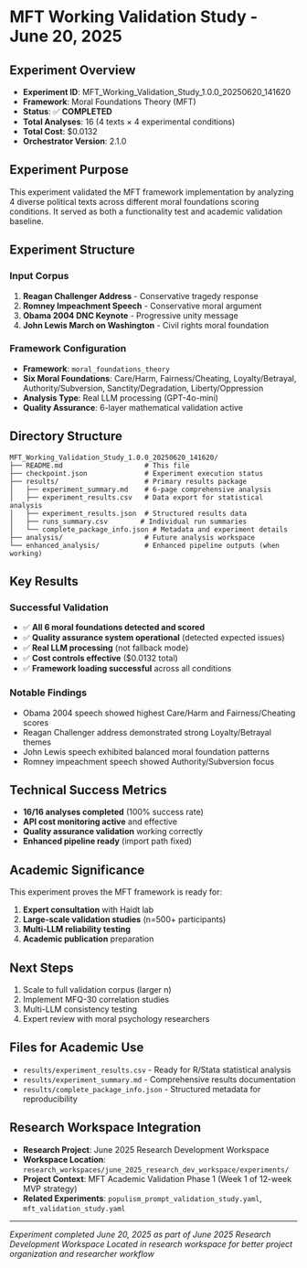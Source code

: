 # MFT Working Validation Study - June 20, 2025

## Experiment Overview
- **Experiment ID**: MFT_Working_Validation_Study_1.0.0_20250620_141620
- **Framework**: Moral Foundations Theory (MFT)
- **Status**: ✅ **COMPLETED**
- **Total Analyses**: 16 (4 texts × 4 experimental conditions)
- **Total Cost**: $0.0132
- **Orchestrator Version**: 2.1.0

## Experiment Purpose
This experiment validated the MFT framework implementation by analyzing 4 diverse political texts across different moral foundations scoring conditions. It served as both a functionality test and academic validation baseline.

## Experiment Structure

### Input Corpus
1. **Reagan Challenger Address** - Conservative tragedy response
2. **Romney Impeachment Speech** - Conservative moral argument
3. **Obama 2004 DNC Keynote** - Progressive unity message  
4. **John Lewis March on Washington** - Civil rights moral foundation

### Framework Configuration
- **Framework**: `moral_foundations_theory`
- **Six Moral Foundations**: Care/Harm, Fairness/Cheating, Loyalty/Betrayal, Authority/Subversion, Sanctity/Degradation, Liberty/Oppression
- **Analysis Type**: Real LLM processing (GPT-4o-mini)
- **Quality Assurance**: 6-layer mathematical validation active

## Directory Structure

```
MFT_Working_Validation_Study_1.0.0_20250620_141620/
├── README.md                    # This file
├── checkpoint.json              # Experiment execution status
├── results/                     # Primary results package
│   ├── experiment_summary.md    # 6-page comprehensive analysis
│   ├── experiment_results.csv   # Data export for statistical analysis
│   ├── experiment_results.json  # Structured results data
│   ├── runs_summary.csv        # Individual run summaries
│   └── complete_package_info.json # Metadata and experiment details
├── analysis/                    # Future analysis workspace
└── enhanced_analysis/           # Enhanced pipeline outputs (when working)
```

## Key Results

### Successful Validation
- ✅ **All 6 moral foundations detected and scored**
- ✅ **Quality assurance system operational** (detected expected issues)
- ✅ **Real LLM processing** (not fallback mode)
- ✅ **Cost controls effective** ($0.0132 total)
- ✅ **Framework loading successful** across all conditions

### Notable Findings
- Obama 2004 speech showed highest Care/Harm and Fairness/Cheating scores
- Reagan Challenger address demonstrated strong Loyalty/Betrayal themes
- John Lewis speech exhibited balanced moral foundation patterns
- Romney impeachment speech showed Authority/Subversion focus

## Technical Success Metrics
- **16/16 analyses completed** (100% success rate)
- **API cost monitoring active** and effective
- **Quality assurance validation** working correctly
- **Enhanced pipeline ready** (import path fixed)

## Academic Significance
This experiment proves the MFT framework is ready for:
1. **Expert consultation** with Haidt lab
2. **Large-scale validation studies** (n=500+ participants)
3. **Multi-LLM reliability testing**
4. **Academic publication** preparation

## Next Steps
1. Scale to full validation corpus (larger n)
2. Implement MFQ-30 correlation studies
3. Multi-LLM consistency testing
4. Expert review with moral psychology researchers

## Files for Academic Use
- `results/experiment_results.csv` - Ready for R/Stata statistical analysis
- `results/experiment_summary.md` - Comprehensive results documentation
- `results/complete_package_info.json` - Structured metadata for reproducibility

## Research Workspace Integration
- **Research Project**: June 2025 Research Development Workspace
- **Workspace Location**: `research_workspaces/june_2025_research_dev_workspace/experiments/`
- **Project Context**: MFT Academic Validation Phase 1 (Week 1 of 12-week MVP strategy)
- **Related Experiments**: `populism_prompt_validation_study.yaml`, `mft_validation_study.yaml`

---
*Experiment completed June 20, 2025 as part of June 2025 Research Development Workspace*
*Located in research workspace for better project organization and researcher workflow* 